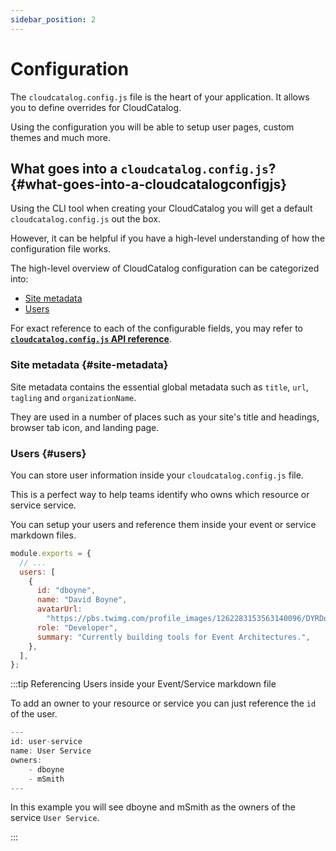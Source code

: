 ```yaml
---
sidebar_position: 2
---
```


# Configuration

The `cloudcatalog.config.js` file is the heart of your application. It allows you to define overrides for CloudCatalog.

Using the configuration you will be able to setup user pages, custom themes and much more.

## What goes into a `cloudcatalog.config.js`? {#what-goes-into-a-cloudcatalogconfigjs}

Using the CLI tool when creating your CloudCatalog you will get a default `cloudcatalog.config.js` out the box.

However, it can be helpful if you have a high-level understanding of how the configuration file works.

The high-level overview of CloudCatalog configuration can be categorized into:

- [Site metadata](/docs/api/cloudcatalog.config.js)
- [Users](/docs/api/cloudcatalog.config.js#users)

For exact reference to each of the configurable fields, you may refer to [**`cloudcatalog.config.js` API reference**](api/cloudcatalog.config.js.md).

### Site metadata {#site-metadata}

Site metadata contains the essential global metadata such as `title`, `url`, `tagling` and `organizationName`.

They are used in a number of places such as your site's title and headings, browser tab icon, and landing page.

### Users {#users}

You can store user information inside your `cloudcatalog.config.js` file.

This is a perfect way to help teams identify who owns which resource or service service.

You can setup your users and reference them inside your event or service markdown files.

```js title="eventcatalog.config.js (adding users)"
module.exports = {
  // ...
  users: [
    {
      id: "dboyne",
      name: "David Boyne",
      avatarUrl:
        "https://pbs.twimg.com/profile_images/1262283153563140096/DYRDqKg6_400x400.png",
      role: "Developer",
      summary: "Currently building tools for Event Architectures.",
    },
  ],
};
```

:::tip Referencing Users inside your Event/Service markdown file

To add an owner to your resource or service you can just reference the `id` of the user.

```js title="data/services/User Service.md (Adding 2 owners to service)"
---
id: user-service
name: User Service
owners:
    - dboyne
    - mSmith
---
```

In this example you will see dboyne and mSmith as the owners of the service `User Service`.

:::
